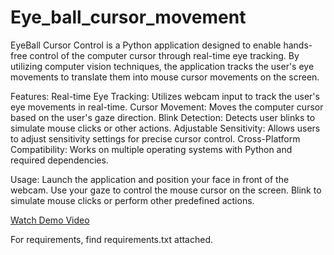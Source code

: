 # Eye_ball_cursor_movement
EyeBall Cursor Control is a Python application designed to enable hands-free control of the computer cursor through real-time eye tracking. By utilizing computer vision techniques, the application tracks the user's eye movements to translate them into mouse cursor movements on the screen.

Features:
Real-time Eye Tracking: Utilizes webcam input to track the user's eye movements in real-time.
Cursor Movement: Moves the computer cursor based on the user's gaze direction.
Blink Detection: Detects user blinks to simulate mouse clicks or other actions.
Adjustable Sensitivity: Allows users to adjust sensitivity settings for precise cursor control.
Cross-Platform Compatibility: Works on multiple operating systems with Python and required dependencies.

Usage:
Launch the application and position your face in front of the webcam.
Use your gaze to control the mouse cursor on the screen.
Blink to simulate mouse clicks or perform other predefined actions.

[Watch Demo Video](VID.mp4)

For requirements, find requirements.txt attached.
